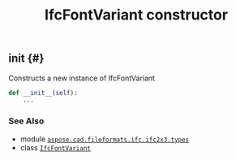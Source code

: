 ﻿---
title: IfcFontVariant constructor
second_title: Aspose.CAD for Python via .NET API References
description: 
type: docs
weight: 10
url: /python-net/aspose.cad.fileformats.ifc.ifc2x3.types/ifcfontvariant/__init__/
is_root: false
---

## __init__ {#}

Constructs a new instance of IfcFontVariant



```python
def __init__(self):
    ...
```





### See Also
* module [`aspose.cad.fileformats.ifc.ifc2x3.types`](../../)
* class [`IfcFontVariant`](/cad/python-net/aspose.cad.fileformats.ifc.ifc2x3.types/ifcfontvariant)

